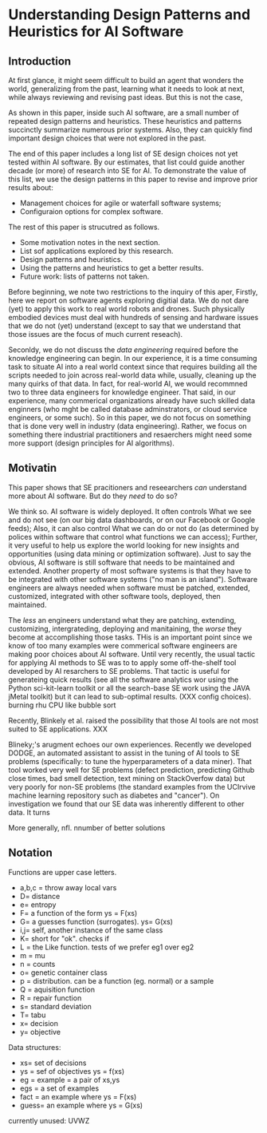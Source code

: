 # Understanding Design Patterns and Heuristics for AI Software

## Introduction

At first glance, it might
seem difficult
to build
an agent that wonders the world, generalizing from the
past, 
learning what it needs to look at next,  while always reviewing and revising
past ideas.
But this is not the case,

As shown in this paper, inside such AI software,
are a  small number of repeated design patterns and heuristics.
These heuristics and patterns
succinctly summarize numerous prior systems. Also, they
can quickly find
important design choices that were not explored in the past.

The end of this paper includes a long list of 
SE design choices not yet tested within AI software.
By our estimates,
that list could guide another decade (or more) of research into SE for AI.
To demonstrate the value of this list, we 
use the design patterns in this paper
to 
revise and improve prior results about:

- Management choices for agile or waterfall software systems;
- Configuraion options for complex software.

The rest of this paper is strucutred as follows.

- Some motivation notes in the next section.
- List sof applications explored  by this research.
- Design patterns and heuristics.
- Using the patterns and heuristics to get a better results.
-  Future work: lists of patterns not taken.


Before beginning, we note two restrictions to the inquiry of this aper,
Firstly, here we report on  software agents exploring digitial data. We do not dare
(yet) to apply this work to real world robots and drones. Such physically embodied devices
must deal with hundreds
of sensing and hardware issues that we do not (yet) understand (except
to say that we understand  that those issues are the focus of much current reseach).


Seconldy, we do not discuss the _data engineering_ required before the knowledge engineering
can begin.  In our experience, it is a time consuming task to situate AI into a real world context
since that requires
building all the scripts needed to join across real-world data while, usually, cleaning
up the many quirks of that data. In fact, for real-world AI, we would recommned
two to three data engineers for knowledge engineer. That said, in our experience,
many commerical organizations already have such skilled data enginners (who mght be called
database adminstrators, or cloud service engineers, or some such). So in this paper, we
do not focus on something that is done very well in industry (data engineering).
Rather, we focus on something there industrial practitioners and resaerchers might need
some more support (design principles for AI algorithms).


## Motivatin

This paper shows that  SE pracitioners and reseearchers _can_ understand more about AI
software. But do they _need_ to do so? 

We think so.  AI software
is widely deployed. It often controls What we see and do not see (on
our big data dashboards, or on our Facebook or Google feeds); Also,
it can also control What we can do or not do (as determined by polices
within software that control what functions we can access); Further,
it very useful to help us explore the world looking for new insights and
opportunities (using data mining or optimization software).  Just to say
the obvious, AI software is still software that needs to be maintained
and extended. Another property of most software systems is that they have
to be integrated with other software systems ("no man is an island").
Software engineers are always  needed when software must be patched,
extended, customized, integrated with other software tools,  deployed,
then maintained.  

The _less_  an  engineers understand what they
are patching, extending, customizing, intergrateding, deploying and
manitaining, the _worse_ they become at  accomplishing those tasks.
THis is an important point since we know of too many examples
were commerical software engineers are making poor choices
about AI software.
Until very recently, the usual tactic for applying AI methods to SE
was to to apply some off-the-shelf tool developed by AI resarchers
to SE problems. That tactic is useful for generateing quick results
(see all the software analytics wor using the Python
sci-kit-learn toolkit  or all the search-base SE work using the JAVA jMetal toolkit)
but it can lead to sub-optimal results. (XXX config choices).
burning rhu CPU like bubble sort

Recently, Blinkely et al. raised the possibility that those AI
tools are not most suited to SE applications. XXX

Blineky;'s arugment echoes our own experiences.
Recently we developed DODGE, an automated assistant to assist in the 
tuning of AI tools to SE problems (specifically: to tune
the hyperparameters of a data miner). That tool worked very well
for SE problems (defect prediction, predicting Github close times,
bad smell detection, text mining on StackOverfow data) but
very poorly for non-SE problems (the standard examples from the UCIrvive
machine learning repository such as diabetes and "cancer"). On investigation
we found that our SE data was inherently different to other data. It turns

More generally, nfl. nnumber of better solutions 


## Notation
Functions are upper case letters.

- a,b,c = throw away local vars
- D= distance
- e= entropy
- F= a function of the form ys = F(xs)
- G= a guesses function (surrogates). ys= G(xs)
- i,j= self, another instance of the same class
- K= short for "ok". checks if 
- L = the Like function. tests of we prefer eg1 over eg2
- m = mu
- n = counts
- o= genetic container class
- p = distribution. can be a function (eg. normal) or a sample
- Q = aquisition function
- R = repair function
- s= standard deviation
- T= tabu
- x= decision
- y= objective 

Data structures:

- xs= set of decisions
- ys = sef of objectives ys = f(xs)
- eg = example = a pair of xs,ys
- egs = a set of examples
- fact = an example where ys = F(xs)
- guess= an example where ys = G(xs)

currently unused:
 UVWZ

